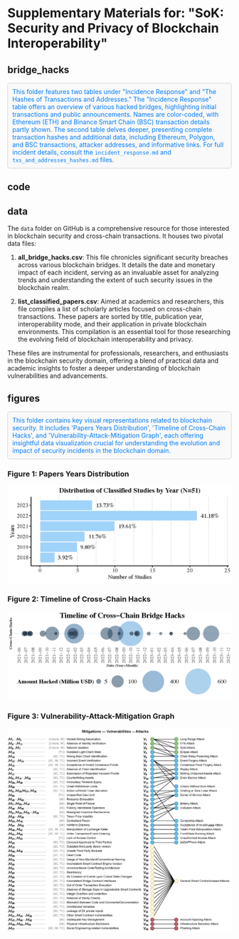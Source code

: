 # Supplementary Materials for: "SoK: Security and Privacy of Blockchain Interoperability"

## bridge_hacks

<div style="border: 1px solid #ccc; padding: 10px; background-color: #f9f9f9; border-radius: 5px; color: #333;">
  <p style="margin: 0; color: #007bff;">
    This folder features two tables under "Incidence Response" and "The Hashes of Transactions and Addresses." The "Incidence Response" table offers an overview of various hacked bridges, highlighting initial transactions and public announcements. Names are color-coded, with Ethereum (ETH) and Binance Smart Chain (BSC) transaction details partly shown. The second table delves deeper, presenting complete transaction hashes and additional data, including Ethereum, Polygon, and BSC transactions, attacker addresses, and informative links. For full incident details, consult the <code>incident_response.md</code> and <code>txs_and_addresses_hashes.md</code> files.
  </p>
</div>

## code

## data

The `data` folder on GitHub is a comprehensive resource for those interested in blockchain security and cross-chain transactions. It houses two pivotal data files:

1. **all_bridge_hacks.csv**: This file chronicles significant security breaches across various blockchain bridges. It details the date and monetary impact of each incident, serving as an invaluable asset for analyzing trends and understanding the extent of such security issues in the blockchain realm.

2. **list_classified_papers.csv**: Aimed at academics and researchers, this file compiles a list of scholarly articles focused on cross-chain transactions. These papers are sorted by title, publication year, interoperability mode, and their application in private blockchain environments. This compilation is an essential tool for those researching the evolving field of blockchain interoperability and privacy.

These files are instrumental for professionals, researchers, and enthusiasts in the blockchain security domain, offering a blend of practical data and academic insights to foster a deeper understanding of blockchain vulnerabilities and advancements.

## figures
<div style="border: 1px solid #ccc; padding: 10px; background-color: #f9f9f9; border-radius: 5px; color: #333;">
  <p style="margin: 0; color: #007bff;">
This folder contains key visual representations related to blockchain security. It includes 'Papers Years Distribution', 'Timeline of Cross-Chain Hacks', and 'Vulnerability-Attack-Mitigation Graph', each offering insightful data visualization crucial for understanding the evolution and impact of security incidents in the blockchain domain.
  </p>
</div>

<div style="max-width: 600px; margin: auto;">
  <div>
    <h3>Figure 1: Papers Years Distribution</h3>
    <img src="./figures/papers_years_distribution.png" alt="Papers Years Distribution" style="max-width: 100%; height: auto;" />
  </div>

  <div>
    <h3>Figure 2: Timeline of Cross-Chain Hacks</h3>
    <img src="./figures/timeline_cross_chain_hacks.png" alt="Timeline of Cross-Chain Hacks" style="max-width: 100%; height: auto;" />
  </div>

  <div>
    <h3>Figure 3: Vulnerability-Attack-Mitigation Graph</h3>
    <img src="./figures/vuln-att-mitig-graph.png" alt="Vulnerability-Attack-Mitigation Graph" style="max-width: 100%; height: auto;" />
  </div>
</div>




